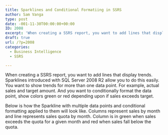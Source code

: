 ```yaml
---
title: Sparklines and Conditional Formatiing in SSRS
author: Sam Vanga
type: post
date: -001-11-30T00:00:00+00:00
ID: 2008
excerpt: 'When creating a SSRS report, you want to add lines that display trends. Sparklines introduced with SQL Server 2008 R2 allow you to do this easily. You want to show trends for more than one data point. For example, actual sales and target amount. And you&hellip;'
draft: true
url: /?p=2008
categories:
  - Business Intelligence
  - SSRS

---
```

When creating a SSRS report, you want to add lines that display trends. Sparklines introduced with SQL Server 2008 R2 allow you to do this easily. You want to show trends for more than one data point. For example, actual sales and target amount. And you want to conditionally format the data point, show colors green or red depending upon if sales exceeds target.

Below is how the Sparkline with multiple data points and conditional formatting applied to them will look like. Columns represent sales by month and line represents sales quota by month. Column is in green when sales exceeds the quota for a given month and red when sales fall below the quota.